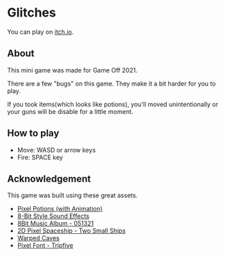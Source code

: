 # Glitches

You can play on [itch.io](https://tetra2000.itch.io/glitches).

## About

This mini game was made for Game Off 2021.

There are a few "bugs" on this game. They make it a bit harder for you to play.

If you took items(which looks like potions), you'll moved unintentionally or your guns will be disable for a little moment.

## How to play

- Move: WASD or arrow keys
- Fire: SPACE key

## Acknowledgement
This game was built using these great assets.

- [Pixel Potions (with Animation)](https://assetstore.unity.com/packages/2d/environments/pixel-potions-with-animation-118801)
- [8-Bit Style Sound Effects](https://assetstore.unity.com/packages/audio/sound-fx/8-bit-style-sound-effects-68228)
- [8Bit Music Album - 051321](https://assetstore.unity.com/packages/audio/music/8bit-music-album-051321-196147)
- [2D Pixel Spaceship - Two Small Ships](https://assetstore.unity.com/packages/2d/characters/2d-pixel-spaceship-two-small-ships-131545)
- [Warped Caves](https://assetstore.unity.com/packages/2d/characters/warped-caves-103250)
- [Pixel Font - Tripfive](https://assetstore.unity.com/packages/2d/fonts/pixel-font-tripfive-64734)
